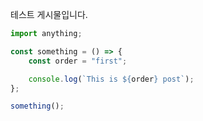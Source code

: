 테스트 게시물입니다.

```javascript
import anything;

const something = () => {
    const order = "first";

    console.log(`This is ${order} post`);
};

something();
```